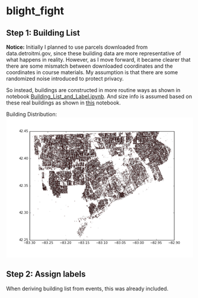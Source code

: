 # blight_fight

## Step 1: Building List

__Notice:__
Initially I planned to use parcels downloaded from data.detroitmi.gov, since these building data are more representative of what happens in reality. However, as I move forward, it became clearer that there are some mismatch between downloaded coordinates and the coordinates in course materials. My assumption is that there are some randomized noise introduced to protect privacy.

So instead, buildings are constructed in more routine ways as shown in notebook [Building_List_and_Label.ipynb](./src/Building_List_and_Label.ipynb).
And size info is assumed based on these real buildings as shown in [this](./src/Building_size_estimation.ipynb) notebook.

Building Distribution:
![B_Distribution](./data/buildings_distribution.png)

## Step 2: Assign labels

When deriving building list from events, this was already included.

